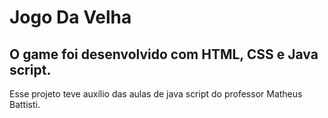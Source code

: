 <h1> Jogo Da Velha </h1> 
<h2>O game foi desenvolvido com HTML, CSS e Java script.</h2> <p>Esse projeto teve auxílio das aulas de java script do professor Matheus Battisti.</p>
